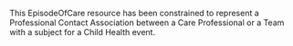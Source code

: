 This EpisodeOfCare resource has been constrained to represent a Professional Contact Association between a Care Professional or a Team with a subject for a Child Health event.